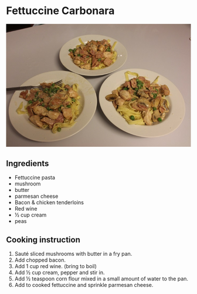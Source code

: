 # Fettuccine Carbonara

![Fettuccine Carbonara](../.gitbook/assets/carbonara.jpg)

## Ingredients

* Fettuccine pasta
* mushroom
* butter
* parmesan cheese 
* Bacon & chicken tenderloins
* Red wine
* ½ cup cream
* peas

## Cooking instruction

1. Sauté sliced mushrooms with butter in a fry pan.
2. Add chopped bacon.
3. Add 1 cup red wine. \(bring to boil\)
4. Add ½ cup cream, pepper and stir in.
5. Add ½ teaspoon corn flour mixed in a small amount of water to the pan.
6. Add to cooked fettuccine and sprinkle parmesan cheese.

